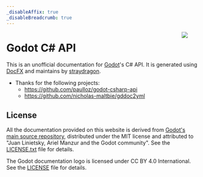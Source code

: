 ```yaml
---
_disableAffix: true
_disableBreadcrumb: true
---
```


<img src="https://godotengine.org/assets/logo.svg" style="float: right; margin: 0 2em 0 4em;" />

# Godot C# API

This is an unofficial documentation for [Godot](https://godotengine.org/)'s C# API.
It is generated using [DocFX](https://dotnet.github.io/docfx/) and maintains by [straydragon](https://github.com/straydragon).

- Thanks for the following projects:
  - https://github.com/paulloz/godot-csharp-api
  - https://github.com/nicholas-maltbie/gddoc2yml


## License

All the documentation provided on this website is derived from [Godot's main source repository](https://github.com/godotengine/godot),
distributed under the MIT license and attributed to "Juan Linietsky, Ariel Manzur and the Godot community". See the [LICENSE.txt](https://github.com/godotengine/godot-docs/blob/master/LICENSE.txt) file for details.

The Godot documentation logo is licensed under CC BY 4.0 International. See the [LICENSE](https://github.com/godotengine/godot-design/blob/master/LICENSE) file for details.
